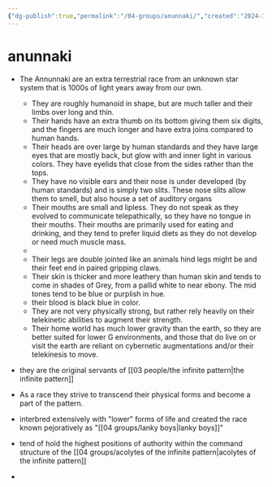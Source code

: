 ```yaml
---
{"dg-publish":true,"permalink":"/04-groups/anunnaki/","created":"2024-12-27T11:21:19.154-06:00","updated":"2025-04-24T12:56:04.542-05:00"}
---
```


# anunnaki
- The Annunnaki are an extra terrestrial race from an unknown star system that is 1000s of light years away from our own.  
	- They are roughly humanoid in shape, but are much taller and their limbs over long and thin.
	- Their hands have an extra thumb on its bottom giving them six digits, and the fingers are much longer and have extra joins compared to human hands.
	- Their heads are over large by human standards and they have large eyes that are mostly back, but glow with and inner light in various colors.  They have eyelids that close from the sides rather than the tops.
	- They have no visible ears and their nose is under developed (by human standards) and is simply two slits.  These nose slits allow them to smell, but also house a set of auditory organs
	- Their mouths are small and lipless.  They do not speak as they evolved to communicate telepathically, so they have no tongue in their mouths. Their mouths are primarily used for eating and drinking, and they tend to prefer liquid diets as they do not develop or need much muscle mass. 
	- 
	- Their legs are double jointed like an animals hind legs might be and their feet end in paired gripping claws. 
	- Their skin is thicker and more leathery than human skin and tends to come in shades of Grey, from a pallid white to near ebony.  The mid tones tend to be blue or purplish in hue.
	- their blood is black blue in color.
	- They are not very physically strong, but rather rely heavily on their telekinetic abilities to augment their strength.
	- Their home world has much lower gravity than the earth, so they are better suited for lower G environments, and those that do live on or visit the earth are reliant on cybernetic augmentations and/or their telekinesis to move.
	
- they are the original servants of [[03 people/the infinite pattern\|the infinite pattern]]
- As a race they strive to transcend their physical forms and become a part of the pattern.  
- interbred extensively with "lower" forms of life and created the race known pejoratively as "[[04 groups/lanky boys\|lanky boys]]"
- tend of hold the highest positions of authority within the command structure of the [[04 groups/acolytes of the infinite pattern\|acolytes of the infinite pattern]]
- 
